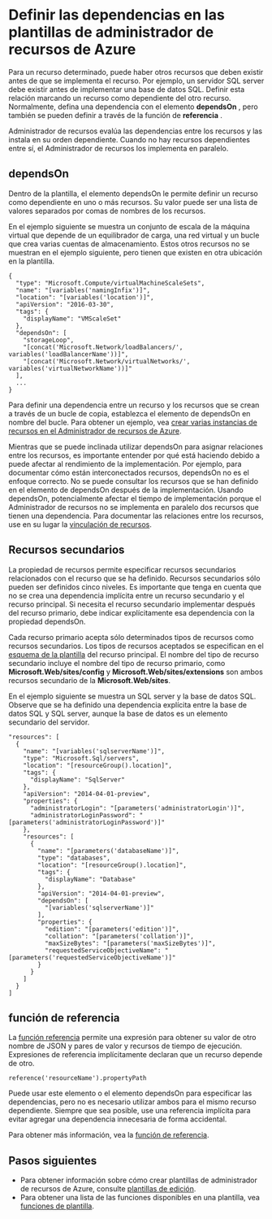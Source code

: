 <properties
   pageTitle="Dependencias en las plantillas de administrador de recursos | Microsoft Azure"
   description="Describe cómo establecer un recurso como depende del otro recurso durante la implementación para asegurarse de recursos en el orden correcto."
   services="azure-resource-manager"
   documentationCenter="na"
   authors="tfitzmac"
   manager="timlt"
   editor=""/>

<tags
   ms.service="azure-resource-manager"
   ms.devlang="na"
   ms.topic="article"
   ms.tgt_pltfrm="na"
   ms.workload="na"
   ms.date="09/12/2016"
   ms.author="tomfitz"/>

# <a name="defining-dependencies-in-azure-resource-manager-templates"></a>Definir las dependencias en las plantillas de administrador de recursos de Azure

Para un recurso determinado, puede haber otros recursos que deben existir antes de que se implementa el recurso. Por ejemplo, un servidor SQL server debe existir antes de implementar una base de datos SQL. Definir esta relación marcando un recurso como dependiente del otro recurso. Normalmente, defina una dependencia con el elemento **dependsOn** , pero también se pueden definir a través de la función de **referencia** . 

Administrador de recursos evalúa las dependencias entre los recursos y las instala en su orden dependiente. Cuando no hay recursos dependientes entre sí, el Administrador de recursos los implementa en paralelo.

## <a name="dependson"></a>dependsOn

Dentro de la plantilla, el elemento dependsOn le permite definir un recurso como dependiente en uno o más recursos. Su valor puede ser una lista de valores separados por comas de nombres de los recursos. 

En el ejemplo siguiente se muestra un conjunto de escala de la máquina virtual que depende de un equilibrador de carga, una red virtual y un bucle que crea varias cuentas de almacenamiento. Estos otros recursos no se muestran en el ejemplo siguiente, pero tienen que existen en otra ubicación en la plantilla.

    {
      "type": "Microsoft.Compute/virtualMachineScaleSets",
      "name": "[variables('namingInfix')]",
      "location": "[variables('location')]",
      "apiVersion": "2016-03-30",
      "tags": {
        "displayName": "VMScaleSet"
      },
      "dependsOn": [
        "storageLoop",
        "[concat('Microsoft.Network/loadBalancers/', variables('loadBalancerName'))]",
        "[concat('Microsoft.Network/virtualNetworks/', variables('virtualNetworkName'))]"
      ],
      ...
    }

Para definir una dependencia entre un recurso y los recursos que se crean a través de un bucle de copia, establezca el elemento de dependsOn en nombre del bucle. Para obtener un ejemplo, vea [crear varias instancias de recursos en el Administrador de recursos de Azure](resource-group-create-multiple.md).

Mientras que se puede inclinada utilizar dependsOn para asignar relaciones entre los recursos, es importante entender por qué está haciendo debido a puede afectar al rendimiento de la implementación. Por ejemplo, para documentar cómo están interconectados recursos, dependsOn no es el enfoque correcto. No se puede consultar los recursos que se han definido en el elemento de dependsOn después de la implementación. Usando dependsOn, potencialmente afectar el tiempo de implementación porque el Administrador de recursos no se implementa en paralelo dos recursos que tienen una dependencia. Para documentar las relaciones entre los recursos, use en su lugar la [vinculación de recursos](resource-group-link-resources.md).

## <a name="child-resources"></a>Recursos secundarios

La propiedad de recursos permite especificar recursos secundarios relacionados con el recurso que se ha definido. Recursos secundarios sólo pueden ser definidos cinco niveles. Es importante que tenga en cuenta que no se crea una dependencia implícita entre un recurso secundario y el recurso principal. Si necesita el recurso secundario implementar después del recurso primario, debe indicar explícitamente esa dependencia con la propiedad dependsOn. 

Cada recurso primario acepta sólo determinados tipos de recursos como recursos secundarios. Los tipos de recursos aceptados se especifican en el [esquema de la plantilla](https://github.com/Azure/azure-resource-manager-schemas) del recurso principal. El nombre del tipo de recurso secundario incluye el nombre del tipo de recurso primario, como **Microsoft.Web/sites/config** y **Microsoft.Web/sites/extensions** son ambos recursos secundario de la **Microsoft.Web/sites**.

En el ejemplo siguiente se muestra un SQL server y la base de datos SQL. Observe que se ha definido una dependencia explícita entre la base de datos SQL y SQL server, aunque la base de datos es un elemento secundario del servidor.

    "resources": [
      {
        "name": "[variables('sqlserverName')]",
        "type": "Microsoft.Sql/servers",
        "location": "[resourceGroup().location]",
        "tags": {
          "displayName": "SqlServer"
        },
        "apiVersion": "2014-04-01-preview",
        "properties": {
          "administratorLogin": "[parameters('administratorLogin')]",
          "administratorLoginPassword": "[parameters('administratorLoginPassword')]"
        },
        "resources": [
          {
            "name": "[parameters('databaseName')]",
            "type": "databases",
            "location": "[resourceGroup().location]",
            "tags": {
              "displayName": "Database"
            },
            "apiVersion": "2014-04-01-preview",
            "dependsOn": [
              "[variables('sqlserverName')]"
            ],
            "properties": {
              "edition": "[parameters('edition')]",
              "collation": "[parameters('collation')]",
              "maxSizeBytes": "[parameters('maxSizeBytes')]",
              "requestedServiceObjectiveName": "[parameters('requestedServiceObjectiveName')]"
            }
          }
        ]
      }
    ]


## <a name="reference-function"></a>función de referencia

La [función referencia](resource-group-template-functions.md#reference) permite una expresión para obtener su valor de otro nombre de JSON y pares de valor y recursos de tiempo de ejecución. Expresiones de referencia implícitamente declaran que un recurso depende de otro. 

    reference('resourceName').propertyPath

Puede usar este elemento o el elemento dependsOn para especificar las dependencias, pero no es necesario utilizar ambos para el mismo recurso dependiente. Siempre que sea posible, use una referencia implícita para evitar agregar una dependencia innecesaria de forma accidental.

Para obtener más información, vea la [función de referencia](resource-group-template-functions.md#reference).

## <a name="next-steps"></a>Pasos siguientes

- Para obtener información sobre cómo crear plantillas de administrador de recursos de Azure, consulte [plantillas de edición](resource-group-authoring-templates.md). 
- Para obtener una lista de las funciones disponibles en una plantilla, vea [funciones de plantilla](resource-group-template-functions.md).

